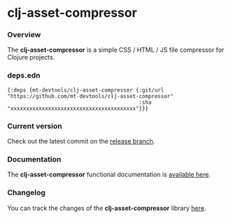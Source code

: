
# clj-asset-compressor

### Overview

The <strong>clj-asset-compressor</strong> is a simple CSS / HTML / JS file compressor for Clojure projects.

### deps.edn

```
{:deps {mt-devtools/clj-asset-compressor {:git/url "https://github.com/mt-devtools/clj-asset-compressor"
                                          :sha     "xxxxxxxxxxxxxxxxxxxxxxxxxxxxxxxxxxxxxxxx"}}}
```

### Current version

Check out the latest commit on the [release branch](https://github.com/mt-devtools/clj-asset-compressor/tree/release).

### Documentation

The <strong>clj-asset-compressor</strong> functional documentation is [available here](https://mt-devtools.github.io/clj-asset-compressor).

### Changelog

You can track the changes of the <strong>clj-asset-compressor</strong> library [here](CHANGES.md).
